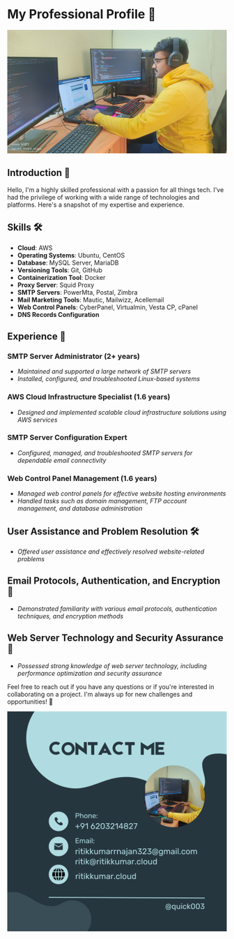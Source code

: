 # My Professional Profile 🚀
![Profile Image](https://github.com/quick003/ritik/blob/master/image.jpeg)

## Introduction 👋
Hello, I'm a highly skilled professional with a passion for all things tech. I've had the privilege of working with a wide range of technologies and platforms. Here's a snapshot of my expertise and experience.

## Skills 🛠️
- **Cloud**: AWS
- **Operating Systems**: Ubuntu, CentOS
- **Database**: MySQL Server, MariaDB
- **Versioning Tools**: Git, GitHub
- **Containerization Tool**: Docker
- **Proxy Server**: Squid Proxy
- **SMTP Servers**: PowerMta, Postal, Zimbra
- **Mail Marketing Tools**: Mautic, Mailwizz, Acellemail
- **Web Control Panels**: CyberPanel, Virtualmin, Vesta CP, cPanel
- **DNS Records Configuration**

## Experience 💼
### SMTP Server Administrator (2+ years)
- *Maintained and supported a large network of SMTP servers*
- *Installed, configured, and troubleshooted Linux-based systems*

### AWS Cloud Infrastructure Specialist (1.6 years)
- *Designed and implemented scalable cloud infrastructure solutions using AWS services*

### SMTP Server Configuration Expert
- *Configured, managed, and troubleshooted SMTP servers for dependable email connectivity*

### Web Control Panel Management (1.6 years)
- *Managed web control panels for effective website hosting environments*
- *Handled tasks such as domain management, FTP account management, and database administration*

## User Assistance and Problem Resolution 🛠️
- *Offered user assistance and effectively resolved website-related problems*

## Email Protocols, Authentication, and Encryption 📧
- *Demonstrated familiarity with various email protocols, authentication techniques, and encryption methods*

## Web Server Technology and Security Assurance 🔐
- *Possessed strong knowledge of web server technology, including performance optimization and security assurance*

Feel free to reach out if you have any questions or if you're interested in collaborating on a project. I'm always up for new challenges and opportunities! 📩

![Contact me](https://github.com/quick003/ritik/blob/master/image.png)
